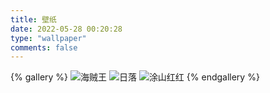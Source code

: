 ```yaml
---
title: 壁纸
date: 2022-05-28 00:20:28
type: "wallpaper"
comments: false
---
```


{% gallery %}
![海贼王](http://zzm-img-upyun.test.upcdn.net/wallpaper/haizeiwang_bg.jpeg)
![日落](http://zzm-img-upyun.test.upcdn.net/wallpaper/fengjing_riluo.webp)
![涂山红红](http://zzm-img-upyun.test.upcdn.net/wallpaper/dongman_tushanhonghong.webp)
{% endgallery %}